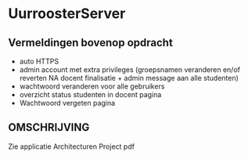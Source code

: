 # UurroosterServer
## Vermeldingen bovenop opdracht
- auto HTTPS
- admin account met extra privileges (groepsnamen veranderen en/of reverten NA docent finalisatie + admin message aan alle studenten)
- wachtwoord  veranderen voor alle gebruikers
- overzicht status studenten in docent pagina
- Wachtwoord vergeten pagina

## OMSCHRIJVING
Zie applicatie Architecturen Project pdf
